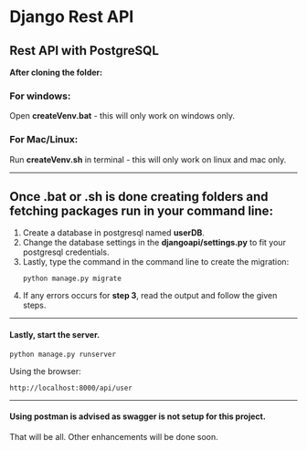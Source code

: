 # Django Rest API

Rest API with PostgreSQL
---
**After cloning the folder:**

### For windows:

Open **createVenv.bat** - this will only work on windows only.

### For Mac/Linux:

Run **createVenv.sh** in terminal - this will only work on linux and mac only.

---

**Once .bat or .sh is done creating folders and fetching packages run in your command line**:
---

1. Create a database in postgresql named **userDB**.
2. Change the database settings in the **djangoapi/settings.py** to fit your postgresql credentials.
3. Lastly, type the command in the command line to create the migration:
   ```
   python manage.py migrate
   ```
4. If any errors occurs for **step 3**, read the output and follow the given steps.
---
#### Lastly, start the server.
```
python manage.py runserver
```
Using the browser:
```
http://localhost:8000/api/user
```
---
#### Using postman is advised as swagger is not setup for this project.

That will be all. Other enhancements will be done soon.